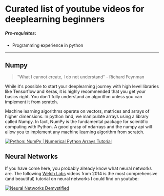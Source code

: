# Curated list of youtube videos for deeplearning beginners

##### Pre-requisites:

* Programming experience in python

----


## Numpy


> "What I cannot create, I do not understand" - Richard Feynman

While it's possible to start your deeplearning journey with high level libraries like Tensorflow and Keras, it is highly recommended that you get your basics right. You don't fully understand an algorithm unless you can implement it from scratch.

Machine learning algorithms operate on vectors, matrices and arrays of higher dimensions. In python land, we manipulate arrays using a library called Numpy. In fact, NumPy is the fundamental package for scientific computing with Python. A good grasp of ndarrays and the numpy api will allow you to implement any machine learning algorithm from scratch.

[![Python: NumPy | Numerical Python Arrays Tutorial](http://img.youtube.com/vi/8Mpc9ukltVA/0.jpg)](http://www.youtube.com/watch?v=8Mpc9ukltVA "Python: NumPy | Numerical Python Arrays Tutorial")

## Neural Networks

If you have come here, you probably already know what neural networks are. The following [Welch Labs](http://www.welchlabs.com/) videos from 2014 is the most comprehensive (and beautiful) tutorial on neural networks I could find on youtube:

[![Neural Networks Demystified](http://img.youtube.com/vi/bxe2T-V8XRs/0.jpg)](https://www.youtube.com/watch?v=bxe2T-V8XRs&list=PLiaHhY2iBX9hdHaRr6b7XevZtgZRa1PoU "Neural Networks Demystified")

## 
